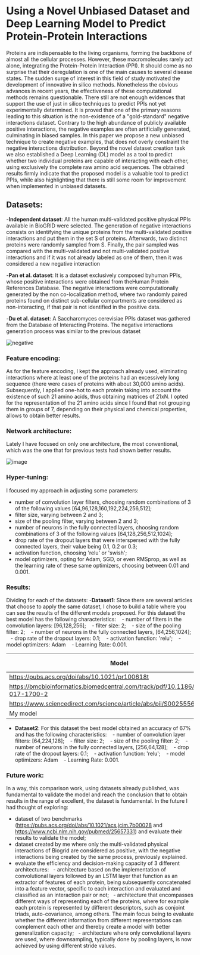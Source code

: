 # Using a Novel Unbiased Dataset and Deep Learning Model to Predict Protein-Protein Interactions

Proteins are indispensable to the living organisms, forming the backbone of almost all the cellular processes. However, these macromolecules rarely act alone, integrating the Protein-Protein Interaction (PPI). It should come as no surprise that their deregulation is one of the main causes to several disease states. The sudden surge of interest in this field of study motivated the development of innovative in silico methods. Nonetheless the obvious advances in recent years, the effectiveness of these computational methods remains questionable. There still are not enough evidences that support the use of just in silico techniques to predict PPIs not yet experimentally determined. It is proved that one of the primary reasons leading to this situation is the non-existence of a "gold-standard" negative interactions dataset. Contrary to the high abundance of publicly available positive interactions, the negative examples are often artificially generated, culminating in biased samples. In this paper we propose a new unbiased technique to create negative examples, that does not overly constraint the negative interactions distribution. Beyond the novel dataset creation task we also established a Deep Learning (DL) model as a tool to predict whether two individual proteins are capable of interacting with each other, using exclusively the complete raw amino acid sequences. The obtained results firmly indicate that the proposed model is a valuable tool to predict PPIs, while also highlighting that there is still some room for improvement when implemented in unbiased datasets.

## **Datasets:** 

-**Independent dataset**: All the human multi-validated positive physical PPIs available in BioGRID were selected. The generation of negative interactions consists on identifying the unique proteins from the multi-validated positive interactions and put them in the set S of proteins. Afterwards, two distinct proteins were randomly sampled from S. Finally, the pair sampled was compared with the multi-validated and not multi-validated positive interactions and if it was not already labeled as one of them, then it was considered a new negative interaction

-**Pan et al. dataset**: It is a dataset exclusively composed byhuman PPIs, whose positive interactions were obtained from theHuman Protein References Database. The negative interactions were computationally generated by the non co-localization method, where two randomly paired proteins found on distinct sub-cellular compartments are considered as non-interacting, if that pair is not identified in the positive data. 

-**Du et al. dataset**: A Saccharomyces cerevisiae PPIs dataset was gathered from the Database of Interacting Proteins. The negative interactions generation process was similar to the previous dataset

![negative](https://user-images.githubusercontent.com/58522514/78459150-f7ae3e00-76ae-11ea-87e7-6fbd41c81a53.PNG)

### **Feature encoding:**
As for the feature encoding, I kept the approach already used, eliminating interactions where at least one of the proteins had an excessively long sequence (there were cases of proteins with about 30,000 amino acids). Subsequently, I applied one-hot to each protein taking into account the existence of such 21 amino acids, thus obtaining matrices of 21xN. I opted for the representation of the 21 amino acids since I found that not grouping them in groups of 7, depending on their physical and chemical properties, allows to obtain better results.

### **Network architecture:** 
Lately I have focused on only one architecture, the most conventional, which was the one that for previous tests had shown better results.

![image](https://user-images.githubusercontent.com/58522514/78458093-c5004780-76a6-11ea-9d83-225c6f55310e.png)

### **Hyper-tuning:**
I focused my approach in adjusting some parameters:
- number of convolution layer filters, choosing random combinations of 3 of the following values [64,96,128,160,192,224,256,512];
- filter size, varying between 2 and 3;
- size of the pooling filter, varying between 2 and 3;
- number of neurons in the fully connected layers, choosing random combinations of 3 of the following values [64,128,256,512,1024];
- drop rate of the dropout layers that were interspersed with the fully connected layers, their value being 0.1, 0.2 or 0.3;
- activation function, choosing 'relu' or 'swish';
- model optimizers, opting for Adam, SGD, or even RMSprop, as well as the learning rate of these same optimizers, choosing between 0.01 and 0.001.

### **Results:** 
Dividing for each of the datasets:
-**Dataset1**: Since there are several articles that choose to apply the same dataset, I chose to build a table where you can see the results of the different models proposed. For this dataset the best model has the following characteristics:
   - number of filters in the convolution layers: [96,128,256];
   - filter size: 2;
   - size of the pooling filter: 2;
   - number of neurons in the fully connected layers, [64,256,1024];
   - drop rate of the dropout layers: 0.1;
   - activation function: 'relu';
   - model optimizers: Adam
   - Learning Rate: 0.001.
  
Model  | Accuracy (%)| 
----------- | -------------
https://pubs.acs.org/doi/abs/10.1021/pr100618t | 97.9
https://bmcbioinformatics.biomedcentral.com/track/pdf/10.1186/s12859-017-1700-2 | 96.8
https://www.sciencedirect.com/science/article/abs/pii/S0025556418307168 | 98.3
My model  | 98.4


- **Dataset2**: For this dataset the best model obtained an accuracy of 67% and has the following characteristics:
   - number of convolution layer filters: [64,224,128];
   - filter size: 2;
   - size of the pooling filter: 2;
   - number of neurons in the fully connected layers, [256,64,128];
   - drop rate of the dropout layers: 0.1;
   - activation function: 'relu';
   - model optimizers: Adam
   - Learning Rate: 0.001.

### **Future work:** 
In a way, this comparison work, using datasets already published, was fundamental to validate the model and reach the conclusion that to obtain results in the range of excellent, the dataset is fundamental. In the future I had thought of exploring:
- dataset of two benchmarks (https://pubs.acs.org/doi/abs/10.1021/acs.jcim.7b00028 and https://www.ncbi.nlm.nih.gov/pubmed/25657331) and evaluate their results to validate the model;
- dataset created by me where only the multi-validated physical interactions of Biogrid are considered as positive, with the negative interactions being created by the same process, previously explained.
- evaluate the efficiency and decision-making capacity of 3 different architectures:
  - architecture based on the implementation of convolutional layers followed by an LSTM layer that function as an extractor of features of each protein, being subsequently concatenated into a feature vector, specific to each interaction and evaluated and classified as an interaction pair or not;
  - architecture that encompasses different ways of representing each of the proteins, where for example each protein is represented by different descriptors, such as conjoint triads, auto-covariance, among others. The main focus being to evaluate whether the different information from different representations can complement each other and thereby create a model with better generalization capacity;
  - architecture where only convolutional layers are used, where downsampling, typically done by pooling layers,
is now achieved by using different stride values.

